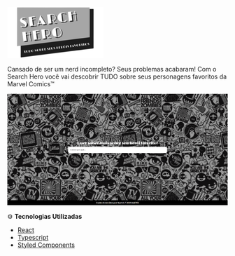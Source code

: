 ![](/assets_for_readme/logo_resized.png)

Cansado de ser um nerd incompleto? Seus problemas acabaram! Com o Search Hero você vai descobrir TUDO sobre seus personagens favoritos da Marvel Comics™

![](/assets_for_readme/screen.png)

⚙ **Tecnologias Utilizadas**
- [React](https://reactjs.org/)
- [Typescript](https://www.typescriptlang.org/)
- [Styled Components](https://styled-components.com/)
